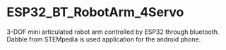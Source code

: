 # ESP32_BT_RobotArm_4Servo
 3-DOF mini articulated robot arm controlled by ESP32 through bluetooth. Dabble from STEMpedia is used application for the android phone. 
